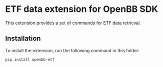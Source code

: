 # ETF data extension for OpenBB SDK

This extension provides a set of commands for ETF data retrieval.

## Installation

To install the extension, run the following command in this folder:

```bash
pip install openbb-etf
```
